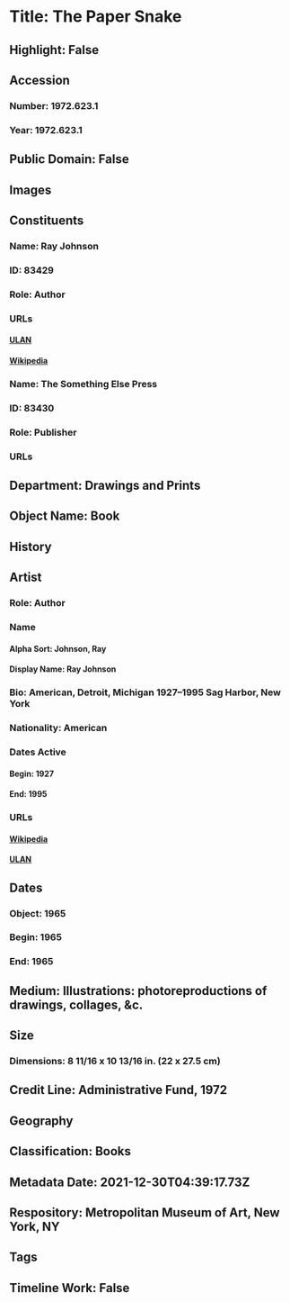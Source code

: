 # Title: The Paper Snake
## Highlight: False
## Accession
### Number: 1972.623.1
### Year: 1972.623.1
## Public Domain: False
## Images
## Constituents
### Name: Ray Johnson
### ID: 83429
### Role: Author
### URLs
#### [ULAN](http://vocab.getty.edu/page/ulan/500006906)
#### [Wikipedia](https://www.wikidata.org/wiki/Q178040)
### Name: The Something Else Press
### ID: 83430
### Role: Publisher
### URLs
## Department: Drawings and Prints
## Object Name: Book
## History
## Artist
### Role: Author
### Name
#### Alpha Sort: Johnson, Ray
#### Display Name: Ray Johnson
### Bio: American, Detroit, Michigan 1927–1995 Sag Harbor, New York
### Nationality: American
### Dates Active
#### Begin: 1927
#### End: 1995
### URLs
#### [Wikipedia](https://www.wikidata.org/wiki/Q178040)
#### [ULAN](http://vocab.getty.edu/page/ulan/500006906)
## Dates
### Object: 1965
### Begin: 1965
### End: 1965
## Medium: Illustrations: photoreproductions of drawings, collages, &c.
## Size
### Dimensions: 8 11/16 x 10 13/16 in. (22 x 27.5 cm)
## Credit Line: Administrative Fund, 1972
## Geography
## Classification: Books
## Metadata Date: 2021-12-30T04:39:17.73Z
## Respository: Metropolitan Museum of Art, New York, NY
## Tags
## Timeline Work: False